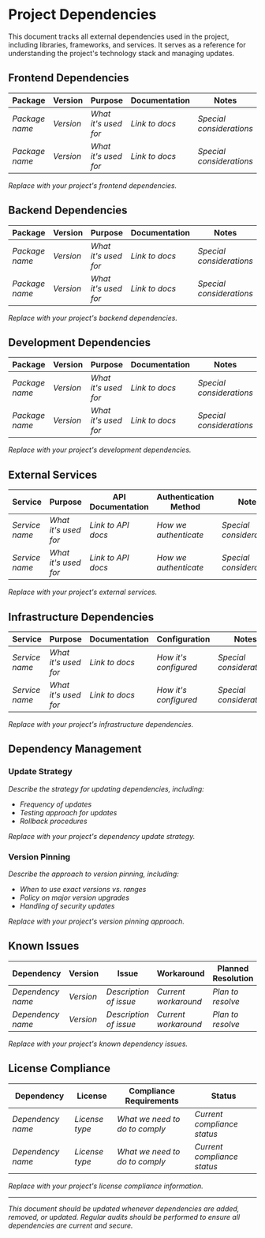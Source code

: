 # Project Dependencies

This document tracks all external dependencies used in the project, including libraries, frameworks, and services. It serves as a reference for understanding the project's technology stack and managing updates.

## Frontend Dependencies

| Package | Version | Purpose | Documentation | Notes |
|---------|---------|---------|---------------|-------|
| *Package name* | *Version* | *What it's used for* | *Link to docs* | *Special considerations* |
| *Package name* | *Version* | *What it's used for* | *Link to docs* | *Special considerations* |

*Replace with your project's frontend dependencies.*

## Backend Dependencies

| Package | Version | Purpose | Documentation | Notes |
|---------|---------|---------|---------------|-------|
| *Package name* | *Version* | *What it's used for* | *Link to docs* | *Special considerations* |
| *Package name* | *Version* | *What it's used for* | *Link to docs* | *Special considerations* |

*Replace with your project's backend dependencies.*

## Development Dependencies

| Package | Version | Purpose | Documentation | Notes |
|---------|---------|---------|---------------|-------|
| *Package name* | *Version* | *What it's used for* | *Link to docs* | *Special considerations* |
| *Package name* | *Version* | *What it's used for* | *Link to docs* | *Special considerations* |

*Replace with your project's development dependencies.*

## External Services

| Service | Purpose | API Documentation | Authentication Method | Notes |
|---------|---------|-------------------|----------------------|-------|
| *Service name* | *What it's used for* | *Link to API docs* | *How we authenticate* | *Special considerations* |
| *Service name* | *What it's used for* | *Link to API docs* | *How we authenticate* | *Special considerations* |

*Replace with your project's external services.*

## Infrastructure Dependencies

| Service | Purpose | Documentation | Configuration | Notes |
|---------|---------|---------------|--------------|-------|
| *Service name* | *What it's used for* | *Link to docs* | *How it's configured* | *Special considerations* |
| *Service name* | *What it's used for* | *Link to docs* | *How it's configured* | *Special considerations* |

*Replace with your project's infrastructure dependencies.*

## Dependency Management

### Update Strategy

*Describe the strategy for updating dependencies, including:*
- *Frequency of updates*
- *Testing approach for updates*
- *Rollback procedures*

*Replace with your project's dependency update strategy.*

### Version Pinning

*Describe the approach to version pinning, including:*
- *When to use exact versions vs. ranges*
- *Policy on major version upgrades*
- *Handling of security updates*

*Replace with your project's version pinning approach.*

## Known Issues

| Dependency | Version | Issue | Workaround | Planned Resolution |
|------------|---------|-------|------------|-------------------|
| *Dependency name* | *Version* | *Description of issue* | *Current workaround* | *Plan to resolve* |
| *Dependency name* | *Version* | *Description of issue* | *Current workaround* | *Plan to resolve* |

*Replace with your project's known dependency issues.*

## License Compliance

| Dependency | License | Compliance Requirements | Status |
|------------|---------|--------------------------|--------|
| *Dependency name* | *License type* | *What we need to do to comply* | *Current compliance status* |
| *Dependency name* | *License type* | *What we need to do to comply* | *Current compliance status* |

*Replace with your project's license compliance information.*

---

*This document should be updated whenever dependencies are added, removed, or updated. Regular audits should be performed to ensure all dependencies are current and secure.* 